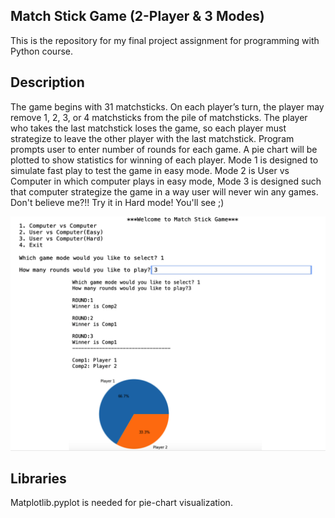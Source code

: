 ## Match Stick Game (2-Player & 3 Modes)

This is the repository for my final project assignment for programming with Python course.

## Description

The game begins with 31 matchsticks. On each player’s turn, the player may remove 1, 2, 3, or 4 matchsticks from the pile of matchsticks. The player who takes the last matchstick loses the game, so each player must strategize to leave the other player with the last matchstick. Program prompts user to enter number of rounds for each game.
A pie chart will be plotted to show statistics for winning of each player.
Mode 1 is designed to simulate fast play to test the game in easy mode.
Mode 2 is User vs Computer in which computer plays in easy mode,
Mode 3 is designed such that computer strategize the game in a way user will never win any games. Don't believe me?!! Try it in Hard mode! You'll see ;)

![Screen shot of the run](snapshot.png)

## Libraries

Matplotlib.pyplot is needed for pie-chart visualization.

